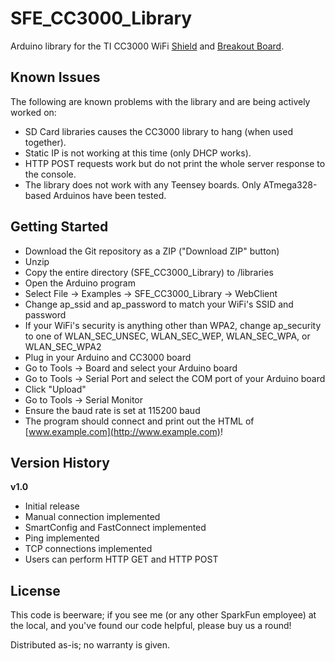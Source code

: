 SFE_CC3000_Library
==============

Arduino library for the TI CC3000 WiFi [Shield](https://www.sparkfun.com/products/12071) and [Breakout Board](https://www.sparkfun.com/products/12072).

Known Issues
------------

The following are known problems with the library and are being actively worked on:

* SD Card libraries causes the CC3000 library to hang (when used together).
* Static IP is not working at this time (only DHCP works).
* HTTP POST requests work but do not print the whole server response to the console.
* The library does not work with any Teensey boards. Only ATmega328-based Arduinos have been tested.

Getting Started
---------------

* Download the Git repository as a ZIP ("Download ZIP" button)
* Unzip
* Copy the entire directory (SFE_CC3000_Library) to <Arduino installation directory>/libraries
* Open the Arduino program
* Select File -> Examples -> SFE_CC3000_Library -> WebClient
* Change ap_ssid and ap_password to match your WiFi's SSID and password
* If your WiFi's security is anything other than WPA2, change ap_security to one of WLAN_SEC_UNSEC, WLAN_SEC_WEP, WLAN_SEC_WPA, or WLAN_SEC_WPA2
* Plug in your Arduino and CC3000 board
* Go to Tools -> Board and select your Arduino board
* Go to Tools -> Serial Port and select the COM port of your Arduino board
* Click "Upload"
* Go to Tools -> Serial Monitor
* Ensure the baud rate is set at 115200 baud
* The program should connect and print out the HTML of [www.example.com](http://www.example.com)!

Version History
---------------

**v1.0**

* Initial release
* Manual connection implemented
* SmartConfig and FastConnect implemented
* Ping implemented
* TCP connections implemented
* Users can perform HTTP GET and HTTP POST

License
-------

This code is beerware; if you see me (or any other SparkFun employee) at the local, and you've found our code helpful, please buy us a round!

Distributed as-is; no warranty is given.